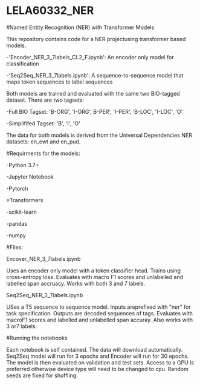 # LELA60332_NER
#Named Entity Recognition (NER) with Transformer Models

This repository contains code for a NER projectusing transformer based models.

-'Encoder_NER_3_7labels_CL2_F.ipynb': An encoder only model for classification

-'Seq2Seq_NER_3_7labels.ipynb': A sequence-to-sequence model that maps token sequences to label sequences

Both models are trained and evaluated with the same two BIO-tagged dataset.
There are two tagsets:

-Full BIO Tagset: 'B-ORG', 'I-ORG', B-PER', 'I-PER', 'B-LOC', 'I-LOC', 'O'

-Simplififed Tagset: 'B', 'I', 'O'

The data for both models is derived from the Universal Dependencies NER datasets: en_ewt and en_pud. 

#Requirments for the models:

-Python 3.7+

-Jupyter Notebook

-Pytorch

=Transformers

-scikit-learn

-pandas

-numpy

#Files:

Encover_NER_3_7labels.ipynb

Uses an encoder only model with a token classifier head. Trains using cross-entropy loss. Evaluates with macro F1 scores and unlabelled and labelled span accruacy. Works with both 3 and 7 labels.

Seq2Seq_NER_3_7labels.ipynb

USes a T5 sequence to sequence model. Inputs areprefixed with "ner" for task specification. Outputs are decoded sequences of tags. Evaluates with macroF1 scores and labelled and unlabelled span accuray. Also works with 3 or7 labels. 

#Running the notebooks

Each notebook is self contained. The data will download automatically. Seq2Seq model will run for 3 epochs and Encoder will run for 30 epochs. The model is then evaluated on validation and test sets. Access to a GPU is preferred otherwise device type will need to be changed to cpu. Random seeds are fixed for shuffling. 
